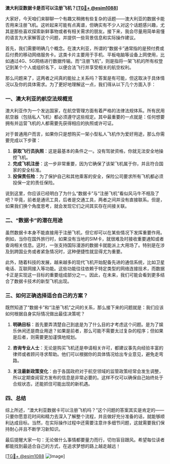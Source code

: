 **澳大利亚数据卡是否可以注册飞机？[[TG💪+ @esim1088](https://t.me/s/esim1088)]**

大家好，今天咱们来聊聊一个有趣又稍微有些复杂的话题——澳大利亚的数据卡能否用来注册飞机。这听起来可能有点离谱，但确实有不少人对这个话题感兴趣，尤其是那些喜欢探索新鲜事物或者有相关需求的朋友。接下来，我会尽量用简单易懂的语言为大家解答这个问题，并提供一些背景信息和实际操作建议。

首先，我们需要明确几个概念。在澳大利亚，所谓的“数据卡”通常指的是预付费或后付费的移动网络服务卡。这类卡片主要用于手机、平板电脑等设备上网使用，比如通过4G、5G网络进行数据传输。而“注册飞机”，则是指将一架飞机的所有权登记到某个个人或组织名下，以便合法飞行并享受相关的航空权利。

那么问题来了，这两者之间真的能扯上关系吗？答案是有可能，但这取决于具体情况以及你的具体需求。为了更好地理解这一点，我们得从以下几个方面入手：

### 一、澳大利亚的航空法规概览

澳大利亚作为一个发达国家，在航空管理方面有着严格的法律法规体系。所有民用航空器（包括私人飞机）都必须遵守这些规定。其中最重要的一点就是：任何想要拥有并运营飞机的人都需要先获得相应的执照或许可证。

对于普通用户而言，如果你只是想购买一架小型私人飞机作为爱好用途，那么你需要完成以下步骤：
1. **获取飞行员执照**：这是最基本的条件之一。没有驾驶资格，你就无法安全地操控飞机。
2. **完成飞机注册**：这一步非常重要，因为它确保了该架飞机属于你，并且符合国家的安全标准。
3. **投保责任险**：为了保护自己和其他乘客的安全，保险公司要求所有飞机都必须投保一定的责任保险。

说到这里，你应该已经明白了为什么“数据卡”与“注册飞机”看似风马牛不相及了吧？毕竟，前者是通讯工具，后者是交通工具，两者之间并没有直接联系。但是，如果我们换个角度思考，就会发现它们之间其实存在间接关联。

### 二、“数据卡”的潜在用途

虽然数据卡本身不能直接用于注册飞机，但它却可以在某些情况下发挥重要作用。例如，当你在国外旅行时，如果没有当地的SIM卡，就很难及时接收重要通知或者查询相关信息。这时，一张支持国际漫游的数据卡就能派上大用场了。特别是在涉及到跨国业务或者紧急情况时，这种便捷性就显得尤为重要。

此外，随着科技的发展，越来越多的现代飞机开始配备先进的通信系统，比如卫星电话、互联网接入等功能。这些功能往往依赖于特定类型的网络连接技术，而数据卡正是实现这一目标的重要组成部分之一。因此，在未来，我们可能会看到更多结合了数据卡技术的新型飞机出现。

### 三、如何正确选择适合自己的方案？

既然知道了“数据卡”和“注册飞机”之间的关系，那么接下来的问题就是：我们应该如何根据自身实际情况做出最佳决策呢？

1. **明确目标**：首先要弄清楚自己到底是为了什么目的才考虑这个问题。是为了娱乐休闲还是商业用途？如果是前者，那么可能不需要太过复杂的程序；但如果是后者，则需要更加谨慎地规划。
   
2. **咨询专业人士**：无论是购买飞机还是申请相关许可，都建议事先向经验丰富的律师或者顾问寻求帮助。他们可以根据你的具体情况给出专业意见，避免走弯路。

3. **关注最新政策变化**：由于各国政府对于航空领域的监管政策经常会发生调整，所以定期查阅官方发布的信息是非常必要的。这样不仅可以确保自己始终处于合规状态，还能抓住可能出现的新机遇。

### 四、总结

综上所述，“澳大利亚数据卡可以注册飞机吗？”这个问题的答案其实是肯定的——只要你愿意花时间和精力去深入了解整个流程，并且做好充分准备的话，就能够顺利达成目标。当然，在实际操作过程中还需要注意许多细节问题，这就需要我们保持耐心并且不断学习新知识。

最后提醒大家一句：无论做什么事情都要量力而行，切勿盲目跟风。希望每位读者都能找到最适合自己的方式，在追求梦想的路上越走越远！

[[TG💪+ @esim1088](https://t.me/s/esim1088) ![Image](https://i.postimg.cc/4NQfJmqS/Snipaste-2025-05-13-00-14-12.png)]